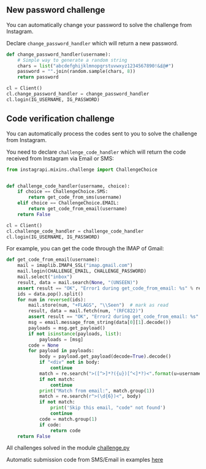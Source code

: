 
## New password challenge

You can automatically change your password to solve the challenge from Instagram.

Declare `change_password_handler` which will return a new password.

``` python
def change_password_handler(username):
    # Simple way to generate a random string
    chars = list("abcdefghijklmnopqrstuvwxyz1234567890!&£@#")
    password = "".join(random.sample(chars, 8))
    return password

cl = Client()
cl.change_password_handler = change_password_handler
cl.login(IG_USERNAME, IG_PASSWORD)
```


## Code verification challenge

You can automatically process the codes sent to you to solve the challenge from Instagram.

You need to declare `challenge_code_handler` which will return the code received from Instagram via Email or SMS:

``` python
from instagrapi.mixins.challenge import ChallengeChoice


def challenge_code_handler(username, choice):
    if choice == ChallengeChoice.SMS:
        return get_code_from_sms(username)
    elif choice == ChallengeChoice.EMAIL:
        return get_code_from_email(username)
    return False

cl = Client()
cl.challenge_code_handler = challenge_code_handler
cl.login(IG_USERNAME, IG_PASSWORD)
```

For example, you can get the code through the IMAP of Gmail:

``` python
def get_code_from_email(username):
    mail = imaplib.IMAP4_SSL("imap.gmail.com")
    mail.login(CHALLENGE_EMAIL, CHALLENGE_PASSWORD)
    mail.select("inbox")
    result, data = mail.search(None, "(UNSEEN)")
    assert result == "OK", "Error1 during get_code_from_email: %s" % result
    ids = data.pop().split()
    for num in reversed(ids):
        mail.store(num, "+FLAGS", "\\Seen")  # mark as read
        result, data = mail.fetch(num, "(RFC822)")
        assert result == "OK", "Error2 during get_code_from_email: %s" % result
        msg = email.message_from_string(data[0][1].decode())
        payloads = msg.get_payload()
        if not isinstance(payloads, list):
            payloads = [msg]
        code = None
        for payload in payloads:
            body = payload.get_payload(decode=True).decode()
            if "<div" not in body:
                continue
            match = re.search(">([^>]*?({u})[^<]*?)<".format(u=username), body)
            if not match:
                continue
            print("Match from email:", match.group(1))
            match = re.search(r">(\d{6})<", body)
            if not match:
                print('Skip this email, "code" not found')
                continue
            code = match.group(1)
            if code:
                return code
    return False
```

All challenges solved in the module [challenge.py](https://github.com/subzeroid/instagrapi/blob/master/instagrapi/mixins/challenge.py)

Automatic submission code from SMS/Email in examples [here](https://github.com/subzeroid/instagrapi/blob/master/examples/challenge_resolvers.py)
